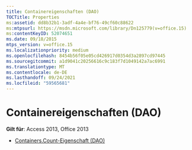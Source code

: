```yaml
---
title: Containereigenschaften (DAO)
TOCTitle: Properties
ms:assetid: dd8b32b1-3adf-4a4e-bf76-49cf60c88622
ms:mtpsurl: https://msdn.microsoft.com/library/Dn125779(v=office.15)
ms:contentKeyID: 52074651
ms.date: 09/18/2015
mtps_version: v=office.15
ms.localizationpriority: medium
ms.openlocfilehash: 8454b56f05e05cd426917d0354d3a2897cd97445
ms.sourcegitcommit: a1d9041c20256616c9c183f7d1049142a7ac6991
ms.translationtype: MT
ms.contentlocale: de-DE
ms.lasthandoff: 09/24/2021
ms.locfileid: "59565681"
---
```

# <a name="containers-properties-dao"></a>Containereigenschaften (DAO)

**Gilt für**: Access 2013, Office 2013

- [Containers.Count-Eigenschaft (DAO)](containers-count-property-dao.md)

